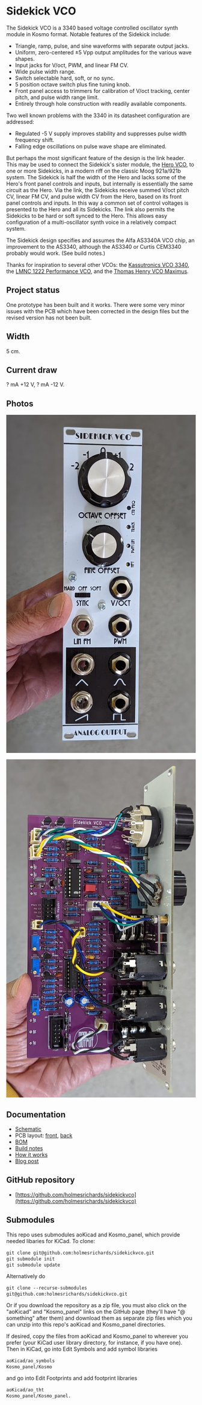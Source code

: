 # Sidekick VCO

The Sidekick VCO is a 3340 based voltage controlled oscillator synth module in Kosmo format. Notable features of the Sidekick include:

* Triangle, ramp, pulse, and sine waveforms with separate output jacks.
* Uniform, zero-centered ±5 Vpp output amplitudes for the various wave shapes.
* Input jacks for V/oct, PWM, and linear FM CV.
* Wide pulse width range.
* Switch selectable hard, soft, or no sync.
* 5 position octave switch plus fine tuning knob.
* Front panel access to trimmers for calibration of V/oct tracking, center pitch, and pulse width range limit.
* Entirely through hole construction with readily available components.

Two well known problems with the 3340 in its datasheet configuration are addressed:

* Regulated -5 V supply improves stability and suppresses pulse width frequency shift.
* Falling edge oscillations on pulse wave shape are eliminated.

But perhaps the most significant feature of the design is the link header. This may be used to connect the Sidekick's sister module, the [Hero VCO](https://github.com/holmesrichards/herovco), to one or more Sidekicks, in a modern riff on the classic Moog 921a/921b system. The Sidekick is half the width of the Hero and lacks some of the Hero's front panel controls and inputs, but internally is essentially the same circuit as the Hero. Via the link, the Sidekicks receive summed V/oct pitch CV, linear FM CV, and pulse width CV from the Hero, based on its front panel controls and inputs. In this way a common set of control voltages is presented to the Hero and all its Sidekicks. The link also permits the Sidekicks to be hard or soft synced to the Hero. This allows easy configuration of a multi-oscillator synth voice in a relatively compact system.

The Sidekick design specifies and assumes the Alfa AS3340A VCO chip, an improvement to the AS3340, although the AS3340 or Curtis CEM3340 probably would work. (See build notes.)

Thanks for inspiration to several other VCOs: the [Kassutronics VCO 3340](https://kassu2000.blogspot.com/2018/06/vco-3340.html), the [LMNC 1222 Performance VCO](https://www.lookmumnocomputer.com/1222-performance-vco), and the [Thomas Henry VCO Maximus](https://www.birthofasynth.com/Thomas_Henry/Pages/VCO_Maximus-Detail.html).

## Project status

One prototype has been built and it works. There were some very minor issues with the PCB which have been corrected in the design files but the revised version has not been built.

## Width

5 cm.

## Current draw
? mA +12 V, ? mA -12 V.


## Photos

![](Images/sidekickvco.jpg)

![](Images/sidekickvco_pcb.jpg)

## Documentation

* [Schematic](Docs/sidekickvco.pdf)
* PCB layout: [front](Docs/sidekickvco_layout_front.pdf), [back](Docs/sidekickvco_layout_back.pdf)
* [BOM](Docs/sidekickvco_bom.md)
* [Build notes](Docs/build.md)
* [How it works](Docs/howitworks.md)
* [Blog post](https://analogoutputblog.wordpress.com/2022/06/20/hero-and-sidekick/)

## GitHub repository

* [https://github.com/holmesrichards/sidekickvco](https://github.com/holmesrichards/sidekickvco)

## Submodules

This repo uses submodules aoKicad and Kosmo_panel, which provide needed libaries for KiCad. To clone:

```
git clone git@github.com:holmesrichards/sidekickvco.git
git submodule init
git submodule update
```


Alternatively do

```
git clone --recurse-submodules git@github.com:holmesrichards/sidekickvco.git
```

Or if you download the repository as a zip file, you must also click on the "aoKicad" and "Kosmo\_panel" links on the GitHub page (they'll have "@ something" after them) and download them as separate zip files which you can unzip into this repo's aoKicad and Kosmo\_panel directories.

If desired, copy the files from aoKicad and Kosmo\_panel to wherever you prefer (your KiCad user library directory, for instance, if you have one). Then in KiCad, go into Edit Symbols and add symbol libraries 

```
aoKicad/ao_symbols
Kosmo_panel/Kosmo
```
and go into Edit Footprints and add footprint libraries 
```
aoKicad/ao_tht
Kosmo_panel/Kosmo_panel.
```
